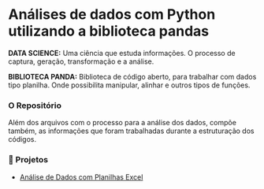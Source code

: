 # Análises de dados com Python utilizando a biblioteca pandas

**DATA SCIENCE:** Uma ciência que estuda informações. O processo de captura, geração, transformação e a análise.

**BIBLIOTECA PANDA:** Biblioteca de código aberto, para trabalhar com dados tipo planilha. Onde possibilita manipular, alinhar e outros tipos de funções.

### O Repositório

Além dos arquivos com o processo para a análise dos dados, compõe também, as informações que foram trabalhadas durante a estruturação dos códigos.

### 📂 Projetos

- [Análise de Dados com Planilhas Excel](https://github.com/adrielleClemente/data-processing/tree/main/analise-dados-python/dados_excel)
